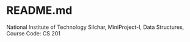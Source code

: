 # README.md 
National Institute of Technology Silchar, 
MiniProject-I,
Data Structures, 
Course Code: CS 201
